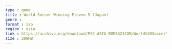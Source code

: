 ```yaml
---
type : game
title : World Soccer Winning Eleven 5 (Japan)
genre : 
format : iso
region : asia
link : https://archive.org/download/PS2-ASIA-ROMS321COM/World%20Soccer%20Winning%20Eleven%205%20%28Japan%29.7z
size : 288MB
---
```

